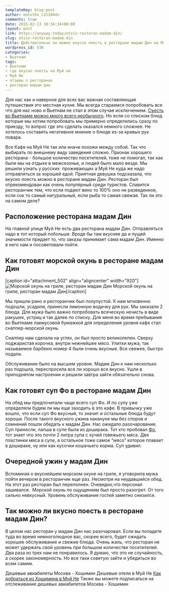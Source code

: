 ```yaml
---
templateKey: blog-post
author: matv33v_c21184dv
comments: true
date: 2015-02-13 10:34:34+00:00
layout: post
link: https://anyway.today/otziv-restoran-madam-din/
slug: otziv-restoran-madam-din
title: Действительно ли можно вкусно поесть в ресторане мадам Дин на Муй Не?
wordpress_id: 530
categories:
- Вьетнам
tags:
- Вьетнам
- где вкусно поесть на Муй не
- Муй Не
- отзывы о ресторанах
- ресторан мадам дин
---
```


Для нас как и наверное для всех вас важная составляющая путешествия это местная кухня. Мы всегда стараемся попробовать все что для нас ново и Вьетнам не стал в этом случае исключением. [Съесть во Вьетнаме можно много всего необычного](https://anyway.today/chto-poprobovat-vo-vietname/). Но если со списком блюд которые мы хотим попробовать мы примерно определились сразу по приезду, то вопрос где это сделать оказался немного сложнее. Не хотелось составить негативное мнение о блюде из-за кривых рук повара.




Все Кафе на Муй Не так или иначе похожи между собой. Так что выбирать по внешнему виду заведения сложно. Признак хорошего ресторана - большое количество посетителей, тоже не помогал, так как были мы на отдыхе в межсезонье, и людей было мало везде. Мы решили узнать у русских  проживающих а Муй Не куда же надо отправляться за хорошей едой. Приятная девушка подсказала, что вкусно поесть можно в ресторане мадам Дин. Ресторан был отрекомендован как очень популярный среди туристов. Славится ресторанчик тем, что если подают вино то 100% оно не разведенное, если сок то самый натуральный, если рыба то самая свежая. Так ли это на самом деле?




<!-- more -->





## Расположение ресторана мадам Дин




На главной улице Муй Не есть два ресторана мадам Дин. Отправляться надо в тот который побольше. Вроде бы там вкуснее да и пущей значимости придает то, что заказы принимает сама мадам Дин. Именно в него нам и посоветовали пойти.





## Как готовят морской окунь в ресторане мадам Дин


[caption id="attachment_502" align="aligncenter" width="920"]![Морской окунь на гриле, ресторан мадам Дин](https://img-fotki.yandex.ru/get/2/27506135.0/0_fde7e_d6ddb61b_orig) Морской окунь на гриле, ресторан мадам Дин[/caption]


Мы пришли рано и ресторанчик был полупустой. К нам мгновенно подошли, усадили, принесли лимонную водичку для рук. Мы заказали 2 блюда. Для мужа было важно попробовать всяческую нечисть в виде ракушек, устриц и так далее по списку. Для меня во время пребывания во Вьетнаме лакмусовой бумажкой для определения уровня кафе стал снаппер-морской окунь.




Снаппер нам сделали на углях, он был просто великолепен. Сверху поджаристая корочка, внутри нежнейшее мясо. Улитки мужа, так называемое барбекю номер 4 были очень вкусные. Все свежее, быстро подали.




Обслуживание было на высшем уровне. Мадам Дин к нам несколько раз подошла, переспросила все ли хорошо все вкусно. Ушли в приподнятом настроении и решили завтра зайти обязательно снова.





## Как готовят суп Фо в ресторане мадам Дин




На обед мы предпочитали чаще всего суп Фо. И по супу уже определяли будем ли мы еще заходить в это кафе. В привычку уже вошло, что если суп Фо вкусный, то значит и остальные блюда будут хороши. После такого вкусного ужина накануне мы без споров и сомнений пошли обедать к мадам Дин. Нас ожидало разочарование. Суп принесли, лапша в супе была из доширака. Тот кто пробовал [Фо](https://anyway.today/chto-poprobovat-vo-vietname/), тот знает что это почти 2 литра супа с кучей говяжьего мяса. Две пластинки мяса в супе, а остальное тоже самое “мясо” которое плавает в дошираке, ну или как кусочки кошачьего корма. Суп удивил.





## Очередной ужин у мадам Дин




Вспоминая о вкуснейшем морском окуне на гриле, я уговорила мужа пойти вечером в ресторанчик еще раз. Несмотря на неудавшийся обед. На этот раз ресторан был переполнен. Очевидно,что персонал зашивался.  Морской окунь по ощущениям был просто разогрет. От того сильно невкусный. Уровень обслуживания гостей заметно снизился.





## Так можно ли вкусно поесть в ресторане мадам Дин?




В целом нас ресторан у мадам Дин нас разочаровал. Если вы попадете туда во время немноголюдное вас, скорее всего, будет ожидать хорошее обслуживание и свежие блюда. Очень жаль, что ресторан не может удержать свой уровень при большом количестве посетителей. Два раза из трех нам не понравилось. Я думаю, что это не случайность, а скорее закономерность. Но все таки советую зайти и убедиться во всем самим.


Дешевые авиабилеты Москва - Хошимин
Дешевые отели в Муй Не  [Как добраться из Хошимина в Муй Не](https://c1.travelpayouts.com/click?shmarker=14510&promo_id=150&source_type=link&type=click) Также вы можете подписаться на отслеживание дешевых авиабилетов Москва - Хошимин
